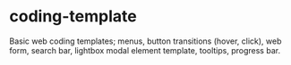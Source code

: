 # coding-template
Basic web coding templates; menus, button transitions (hover, click), web form, search bar, lightbox modal element template, tooltips, progress bar.
